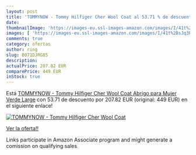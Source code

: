 ```yaml
---
layout: post
title: 'TOMMYNOW - Tommy Hilfiger Cher Wool Coat al 53.71 % de descuento'
date: 
thumbnailImage: 'https://images-eu.ssl-images-amazon.com/images/I/41t%2BsJq3PuL._SL200_.jpg'
images: [ 'https://images-eu.ssl-images-amazon.com/images/I/41t%2BsJq3PuL._SL200_.jpg' ]
comments: true
category: ofertas
author: ring
slug: B071DJRG85
description:
actualPrice: 207.82 EUR
comparePrice: 449 EUR
inStock: true
---
```


Está [TOMMYNOW - Tommy Hilfiger Cher Wool Coat  Abrigo para Mujer  Verde  Large](https://www.amazon.es/dp/B071DJRG85/?tag=tolees-21) con 53.71 de descuento por 207.82 EUR (original: 449 EUR) en el siguiente enlace!

[![TOMMYNOW - Tommy Hilfiger Cher Wool Coat](https://images-eu.ssl-images-amazon.com/images/I/41t%2BsJq3PuL._SL200_.jpg)](https://www.amazon.es/dp/B071DJRG85/?tag=tolees-21)

[Ver la oferta!!](https://www.amazon.es/dp/B071DJRG85/?tag=tolees-21)

Links participate in Amazon Associate program and might generate a comission on qualifying sales


